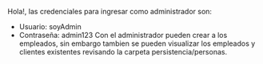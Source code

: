 Hola!, las credenciales para ingresar como administrador son: 
- Usuario: soyAdmin
- Contraseña: admin123
Con el administrador pueden crear a los empleados, sin embargo tambien se pueden visualizar los empleados y clientes existentes revisando la carpeta persistencia/personas.
